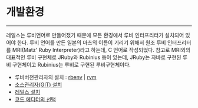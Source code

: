 # 개발환경

---

레일스는 루비언어로 만들어졌기 때문에 모든 환경에서 루비 인터프리터가 설치되어 있어야 한다. 루비 언어를 만든 일본의 마츠의 이름이 기리기 위해서 원조 루비 인터프리터를 MRI(Matz' Ruby Interpreter)라고 하는데, C 언어로 작성되었다. 참고로 MRI외의 대표적인 루비 구현체로 JRuby와 Rubinius 등이 있는데, JRuby는 자바로 구현된 루비 구현체이고 Rubinius는 루비로 구현된 루비구현체이다.

* 루비버전관리자의 설치 : [rbenv](rbenv.html) | [rvm](rvm.html)
* [소스관리자(GIT) 설치](git.html)
* [레일스 설치](railsinstall.html)
* [코드 에디터의 선택](editors.html)
